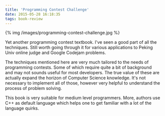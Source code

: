 ```yaml
---
title: 'Programming Contest Challenge'
date: 2015-05-28 16:18:35
tags: book-review
---
```


{% img /images/programming-contest-challenge.jpg %}

Yet another programming contest textbook. I've seen a good part of all the techniques. Still worth going through it for various applications to Peking Univ online judge and Google Codejam problems.

The techniques mentioned here are very much tailored to the needs of programming contests. Some of which require quite a bit of background and may not sounds useful for most developers. The true value of these are actually expand the horizon of Computer Science knowledge. It's not necessary to implement all of those, however very helpful to understand the process of problem solving.

This book is very suitable for medium level programmers. More, authors use C++ as default language which helps one to get familiar with a lot of the language quirks.


